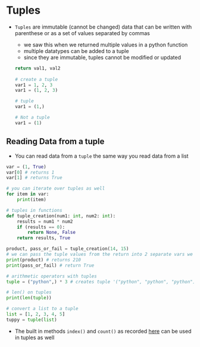 <h1>Tuples</h1>

* `Tuples` are immutable (cannot be changed) data that can be written with parenthese or as a set of values separated by commas
  - we saw this when we returned multiple values in a python function
  - multiple datatypes can be added to a tuple
  - since they are immutable, tuples cannot be modified or updated

  ```python
  return val1, val2
 
  # create a tuple
  var1 = 1, 2, 3 
  var1 = (1, 2, 3)  

  # tuple
  var1 = (1,)

  # Not a tuple
  var1 = (1)
  ```

<h2>Reading Data from a tuple</h2>

* You can read data from a `tuple` the same way you read data from a list

```python
var = (1, True)
var[0] # returns 1
var[1] # returns True

# you can iterate over tuples as well
for item in var:
    print(item)

# tuples in functions
def tuple_creation(num1: int, num2: int):
    results = num1 * num2
    if (results == 0):
        return None, False
    return results, True

product, pass_or_fail = tuple_creation(14, 15)
# we can pass the tuple values from the return into 2 separate vars we can utilize later
print(product) # returns 210
print(pass_or_fail) # return True

# arithmetic operators with tuples
tuple = ("python",) * 3 # creates tuple '("python", "python", "python")'

# len() on tuples
print(len(tuple))

# convert a list to a tuple
list = [1, 2, 3, 4, 5]
tuppy = tuple(list)
```

* The built in methods `index()` and `count()` as recorded [here](https://eoyebami.github.io/languages/python/2024-08-10-python-lists.html) can be used in tuples as well
